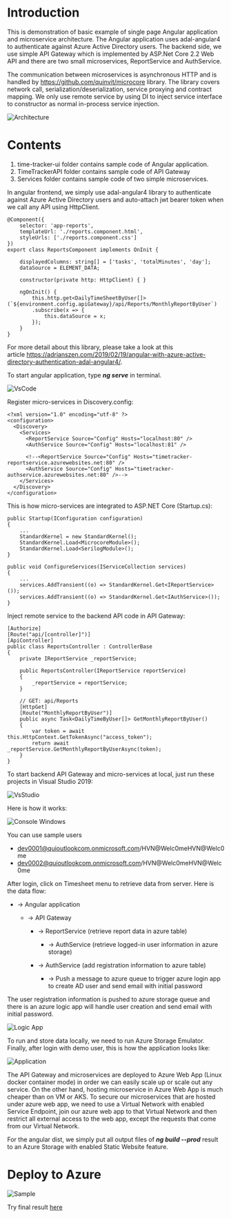 # Introduction

This is demonstration of basic example of single page Angular application and microservice architecture. The Angular application uses adal-angular4 to authenticate against Azure Active Directory users. 
The backend side, we use simple API Gateway which is implemented by ASP.Net Core 2.2 Web API and there are two small microservices, ReportService and AuthService. 

The communication between microservices is asynchronous HTTP and is handled by https://github.com/quinvit/microcore library. The library covers network call, serialization/deserialization, service proxying and contract mapping. We only use remote service by using DI to inject service interface to constructor as normal in-process service injection.

![Architecture](gateway.png)

# Contents

1. time-tracker-ui folder contains sample code of Angular application.
2. TimeTrackerAPI folder contains sample code of API Gateway
3. Services folder contains sample code of two simple microservices.

In angular frontend, we simply use adal-angular4 library to authenticate against Azure Active Directory users and auto-attach jwt bearer token when we call any API using HttpClient.
```
@Component({
    selector: 'app-reports',
    templateUrl: './reports.component.html',
    styleUrls: ['./reports.component.css']
})
export class ReportsComponent implements OnInit {

    displayedColumns: string[] = ['tasks', 'totalMinutes', 'day'];
    dataSource = ELEMENT_DATA;

    constructor(private http: HttpClient) { }

    ngOnInit() {
        this.http.get<DailyTimeSheetByUser[]>(`${environment.config.apiGateway}/api/Reports/MonthlyReportByUser`)
        .subscribe(x => {
            this.dataSource = x;
        });
    }
}
```
For more detail about this library, please take a look at this article https://adrianszen.com/2019/02/19/angular-with-azure-active-directory-authentication-adal-angular4/.

To start angular application, type ***ng serve*** in terminal.

![VsCode](vs_code_angular.png)

Register micro-services in Discovery.config:
```
<?xml version="1.0" encoding="utf-8" ?>
<configuration>
  <Discovery>
    <Services>
      <ReportService Source="Config" Hosts="localhost:80" />
      <AuthService Source="Config" Hosts="localhost:81" />
      
      <!--<ReportService Source="Config" Hosts="timetracker-reportservice.azurewebsites.net:80" />
      <AuthService Source="Config" Hosts="timetracker-authservice.azurewebsites.net:80" />-->
    </Services>
  </Discovery>
</configuration>
```

This is how micro-services are integrated to ASP.NET Core (Startup.cs):
```
public Startup(IConfiguration configuration)
{
    ...
    StandardKernel = new StandardKernel();
    StandardKernel.Load<MicrocoreModule>();
    StandardKernel.Load<SerilogModule>();
}
```
```
public void ConfigureServices(IServiceCollection services)
{
    ...
    services.AddTransient((o) => StandardKernel.Get<IReportService>());
    services.AddTransient((o) => StandardKernel.Get<IAuthService>());
}
```

Inject remote service to the backend API code in API Gateway:
```
[Authorize]
[Route("api/[controller]")]
[ApiController]
public class ReportsController : ControllerBase
{
    private IReportService _reportService;

    public ReportsController(IReportService reportService)
    {
        _reportService = reportService;
    }

    // GET: api/Reports
    [HttpGet]
    [Route("MonthlyReportByUser")]
    public async Task<DailyTimeByUser[]> GetMonthlyReportByUser()
    {
        var token = await this.HttpContext.GetTokenAsync("access_token");
        return await _reportService.GetMonthlyReportByUserAsync(token);
    }
}
```

To start backend API Gateway and micro-services at local, just run these projects in Visual Studio 2019:

![VsStudio](vs_demo.png)

Here is how it works:

![Console Windows](console_demo.png)

You can use sample users 
- dev0001@quioutlookcom.onmicrosoft.com/HVN@Welc0meHVN@Welc0me
- dev0002@quioutlookcom.onmicrosoft.com/HVN@Welc0meHVN@Welc0me

After login, click on Timesheet menu to retrieve data from server. Here is the data flow:


- -> Angular application

    - -> API Gateway

        - -> ReportService (retrieve report data in azure table)

            - -> AuthService (retrieve logged-in user information in azure storage)

        - -> AuthService (add registration information to azure table)

            - -> Push a message to azure queue to trigger azure login app to create AD user and send email with initial password

The user registration information is pushed to azure storage queue and there is an azure logic app will handle user creation and send email with initial password.

![Logic App](logic_app.png)

To run and store data locally, we need to run Azure Storage Emulator. Finally, after login with demo user, this is how the application looks like:

![Application](chrome_demo.png)

The API Gateway and microservices are deployed to Azure Web App (Linux docker container mode) in order we can easily scale up or scale out any service. On the other hand, hosting microservice in Azure Web App is much cheaper than on VM or AKS. To secure our microservices that are hosted under azure web app, we need to use a Virtual Network with enabled Service Endpoint, join our azure web app to that Virtual Network and then restrict all external access to the web app, except the requests that come from our Virtual Network.

For the angular dist, we simply put all output files of ***ng build --prod*** result to an Azure Storage with enabled Static Website feature.

# Deploy to Azure

![Sample](sample.png)

Try final result [here](https://quinvit.z23.web.core.windows.net)
